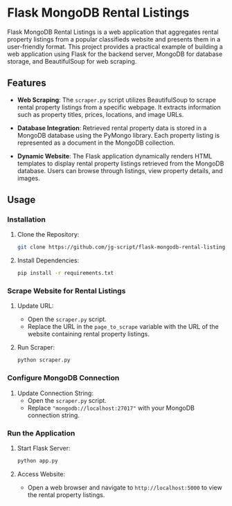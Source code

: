# Flask MongoDB Rental Listings

Flask MongoDB Rental Listings is a web application that aggregates rental property listings from a popular classifieds website and presents them in a user-friendly format. This project provides a practical example of building a web application using Flask for the backend server, MongoDB for database storage, and BeautifulSoup for web scraping.

## Features

- **Web Scraping**: The `scraper.py` script utilizes BeautifulSoup to scrape rental property listings from a specific webpage. It extracts information such as property titles, prices, locations, and image URLs.

- **Database Integration**: Retrieved rental property data is stored in a MongoDB database using the PyMongo library. Each property listing is represented as a document in the MongoDB collection.

- **Dynamic Website**: The Flask application dynamically renders HTML templates to display rental property listings retrieved from the MongoDB database. Users can browse through listings, view property details, and images.

## Usage

### Installation

1. Clone the Repository:
    ```bash
    git clone https://github.com/jg-script/flask-mongodb-rental-listings
    ```

2. Install Dependencies:
    ```bash
    pip install -r requirements.txt
    ```

### Scrape Website for Rental Listings

1. Update URL:
    - Open the `scraper.py` script.
    - Replace the URL in the `page_to_scrape` variable with the URL of the website containing rental property listings.

2. Run Scraper:
    ```bash
    python scraper.py
    ```

### Configure MongoDB Connection

1. Update Connection String:
    - Open the `scraper.py` script.
    - Replace `"mongodb://localhost:27017"` with your MongoDB connection string.

### Run the Application

1. Start Flask Server:
    ```bash
    python app.py
    ```

2. Access Website:
    - Open a web browser and navigate to `http://localhost:5000` to view the rental property listings.
